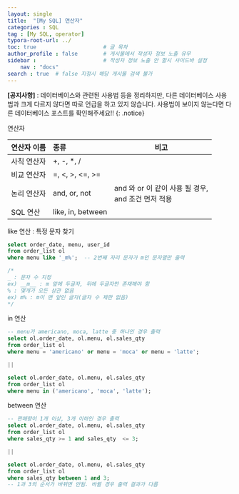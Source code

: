 ```yaml
---
layout: single
title:  "[My SQL] 연산자"
categories : SQL
tag : [My SQL, operator]
typora-root-url: ../
toc: true                     # 글 목차
author_profile : false        # 게시물에서 작성자 정보 노출 유무
sidebar :                     # 작성자 정보 노출 안 할시 사이드바 설정
    nav : "docs"
search : true  # false 지정시 해당 게시물 검색 불가
---
```

**[공지사항]** : 데이터베이스와 관련된 사용법 등을 정리하지만, 다른 데이터베이스 사용법과 크게 다르지 않다면 따로 언급을 하고 있지 않습니다. 사용법이 보이지 않는다면 다른 데이터베이스 포스트를 확인해주세요!!
{: .notice}

연산자

| 연산자 이름 | 종류              | 비고                                                     |
| :---------- | :---------------- | -------------------------------------------------------- |
| 사칙 연산자 | +, -, *, /        |                                                          |
| 비교 연산자 | =, <, >, <=, >=   |                                                          |
| 논리 연산자 | and, or, not      | and 와 or 이 같이 사용 될 경우, <br />and 조건 먼저 적용 |
| SQL 연산    | like, in, between |                                                          |

like  연산 : 특정 문자 찾기

```sql
select order_date, menu, user_id
from order_list ol 
where menu like '_m%';  -- 2번째 자리 문자가 m인 문자열만 출력

/*
_ : 문자 수 지정 
ex) __m__ : m 앞에 두글자, 뒤에 두글자만 존재해야 함
% : 몇개가 오든 상관 없음 
ex) m% : m이 맨 앞인 글자(글자 수 제한 없음)
*/
```



in 연산 

```sql
-- menu가 americano, moca, latte 중 하나인 경우 출력
select ol.order_date, ol.menu, ol.sales_qty
from order_list ol
where menu = 'americano' or menu = 'moca' or menu = 'latte';

||

select ol.order_date, ol.menu, ol.sales_qty
from order_list ol
where menu in ('americano', 'moca', 'latte');
```



between 연산

```sql
-- 판매량이 1개 이상, 3개 이하인 경우 출력
select ol.order_date, ol.menu, ol.sales_qty
from order_list ol
where sales_qty >= 1 and sales_qty  <= 3;

||

select ol.order_date, ol.menu, ol.sales_qty
from order_list ol
where sales_qty between 1 and 3;
-- 1과 3의 순서가 바뀌면 안됨. 바뀔 경우 출력 결과가 다름
```

